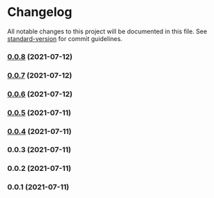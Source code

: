 # Changelog

All notable changes to this project will be documented in this file. See [standard-version](https://github.com/conventional-changelog/standard-version) for commit guidelines.

### [0.0.8](https://github.com/ECJ222/nuxt-paystack/compare/v0.0.7...v0.0.8) (2021-07-12)

### [0.0.7](https://github.com/ECJ222/nuxt-paystack/compare/v0.0.6...v0.0.7) (2021-07-12)

### [0.0.6](https://github.com/ECJ222/nuxt-paystack/compare/v0.0.5...v0.0.6) (2021-07-12)

### [0.0.5](https://github.com/ECJ222/nuxt-paystack/compare/v0.0.4...v0.0.5) (2021-07-11)

### [0.0.4](https://github.com/ECJ222/nuxt-paystack/compare/v0.0.3...v0.0.4) (2021-07-11)

### 0.0.3 (2021-07-11)

### 0.0.2 (2021-07-11)

### 0.0.1 (2021-07-11)
